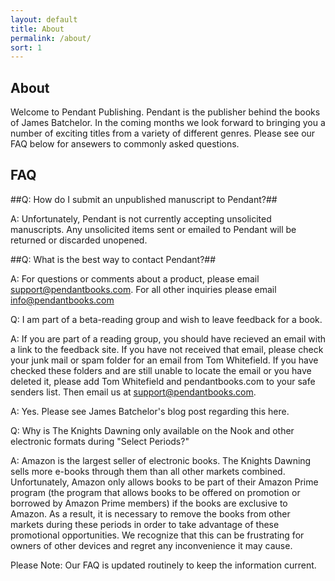 ```yaml
---
layout: default
title: About
permalink: /about/
sort: 1
---
```



## About

Welcome to Pendant Publishing. Pendant is the publisher behind the books of James Batchelor. In the coming months we look forward to bringing you a number of exciting titles from a variety of different genres. Please see our FAQ below for ansewers to commonly asked questions.

## FAQ

##Q: How do I submit an unpublished manuscript to Pendant?##

A: Unfortunately, Pendant is not currently accepting unsolicited manuscripts. Any unsolicited items sent or emailed to Pendant will be returned or discarded unopened.

##Q: What is the best way to contact Pendant?##

A: For questions or comments about a product, please email support@pendantbooks.com. For all other inquiries please email info@pendantbooks.com

Q: I am part of a beta-reading group and wish to leave feedback for a book.

A: If you are part of a reading group, you should have recieved an email with a link to the feedback site. If you have not received that email, please check your junk mail or spam folder for an email from Tom Whitefield. If you have checked these folders and are still unable to locate the email or you have deleted it, please add Tom Whitefield and pendantbooks.com to your safe senders list. Then email us at support@pendantbooks.com. 

A: Yes. Please see James Batchelor's blog post regarding this here.

Q: Why is The Knights Dawning only available on the Nook and other electronic formats during "Select Periods?"

A: Amazon is the largest seller of electronic books. The Knights Dawning sells more e-books through them than all other markets combined. Unfortunately, Amazon only allows books to be part of their Amazon Prime program (the program that allows books to be offered on promotion or borrowed by Amazon Prime members) if the books are exclusive to Amazon. As a result, it is necessary to remove the books from other markets during these periods in order to take advantage of these promotional opportunities. We recognize that this can be frustrating for owners of other devices and regret any inconvenience it may cause.

Please Note: Our FAQ is updated routinely to keep the information current.
